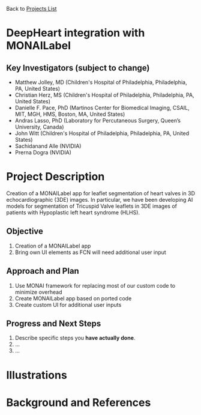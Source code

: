 Back to [Projects List](../../README.md#ProjectsList)

# DeepHeart integration with MONAILabel

## Key Investigators (subject to change)

- Matthew Jolley, MD (Children's Hospital of Philadelphia, Philadelphia, PA, United States)
- Christian Herz, MS (Children's Hospital of Philadelphia, Philadelphia, PA, United States)
- Danielle F. Pace, PhD (Martinos Center for Biomedical Imaging, CSAIL, MIT, MGH, HMS, Boston, MA, United States)
- Andras Lasso, PhD (Laboratory for Percutaneous Surgery, Queen’s University, Canada)
- John Witt (Children's Hospital of Philadelphia, Philadelphia, PA, United States)
- Sachidanand Alle (NVIDIA)
- Prerna Dogra (NVIDIA)

# Project Description

Creation of a MONAILabel app for leaflet segmentation of heart valves in 3D echocardiographic (3DE) images. In particular, we have been developing AI models for segmentation of Tricuspid Valve leaflets in 3DE images of patients with Hypoplastic left heart syndrome (HLHS).  

<!-- Add a short paragraph describing the project. -->

## Objective

<!-- Describe here WHAT you would like to achieve (what you will have as end result). -->

1. Creation of a MONAILabel app
2. Bring own UI elements as FCN will need additional user input


## Approach and Plan

<!-- Describe here HOW you would like to achieve the objectives stated above. -->

1. Use MONAI framework for replacing most of our custom code to minimize overhead
2. Create MONAILabel app based on ported code
3. Create custom UI for additional user inputs 

## Progress and Next Steps

<!-- Update this section as you make progress, describing of what you have ACTUALLY DONE. If there are specific steps that you could not complete then you can describe them here, too. -->

1. Describe specific steps you **have actually done**.
1. ...
1. ...

# Illustrations

<!-- Add pictures and links to videos that demonstrate what has been accomplished.
![Description of picture](Example2.jpg)
![Some more images](Example2.jpg)
-->

# Background and References

<!-- If you developed any software, include link to the source code repository. If possible, also add links to sample data, and to any relevant publications. -->
